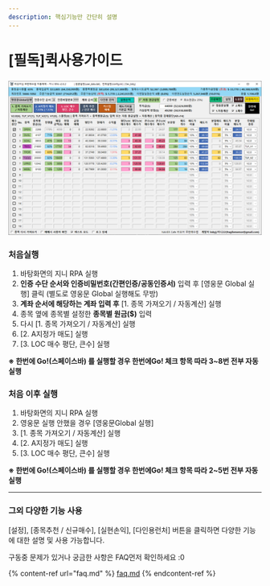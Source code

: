 ```yaml
---
description: 핵심기능만 간단히 설명
---
```


# \[필독]퀵사용가이드

###

![](.gitbook/assets/main.png)

### 처음실행&#x20;

1. 바탕화면의 지니 RPA 실행
2. **인증 수단 순서와 인증비밀번호(간편인증/공동인증서)** 입력 후 \[영웅문 Global 실행] 클릭 (별도로 영웅문 Global 실행해도 무방)
3. **계좌 순서에 해당하는 계좌 입력 후** \[1. 종목 가져오기 / 자동계산] 실행
4. 종목 옆에 종목별 설정한 **종목별 원금($)** 입력
5. 다시 \[1. 종목 가져오기 / 자동계산] 실행
6. \[2. A지정가 매도] 실행
7. &#x20;\[3. LOC 매수 평단, 큰수] 실행

**※ 한번에 Go!(스페이스바) 를 실행할 경우 한번에Go! 체크 항목 따라 3\~8번 전부 자동 실행**

###

### 처음 이후 실행

1. 바탕화면의 지니 RPA 실행
2. 영웅문 실행 안했을 경우 \[영웅문Global 실행]
3. \[1. 종목 가져오기 / 자동계산] 실행
4. \[2. A지정가 매도] 실행
5. \[3. LOC 매수 평단, 큰수] 실행

**※ 한번에 Go!(스페이스바) 를 실행할 경우 한번에Go! 체크 항목 따라 2\~5번 전부 자동 실행**

****

### 그외 다양한 기능 사용

\[설정], \[종목추천 / 신규매수], \[실현손익], \[다인용런처] 버튼을 클릭하면 다양한 기능에 대한 설명 및 사용 가능합니다.



구동중 문제가 있거나 궁금한 사항은 FAQ먼저 확인하세요 :0

{% content-ref url="faq.md" %}
[faq.md](faq.md)
{% endcontent-ref %}

